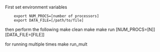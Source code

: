 First set environment variables 
    
        export NUM_PROCS=[number of processors]
        export DATA_FILE=[/path/to/file]

then perform the following
        make clean
        make 
        make run [NUM_PROCS=[N]] [DATA_FILE=[FILE]]

for running multiple times
        make run_mult